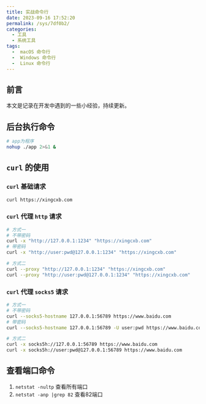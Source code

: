 ```yaml
---
title: 实战命令行
date: 2023-09-16 17:52:20
permalink: /sys/7df0b2/
categories:
  - 工具
  - 系统工具
tags:
  -  macOS 命令行
  -  Windows 命令行
  -  Linux 命令行
---
```


## 前言

本文是记录在开发中遇到的一些小经验，持续更新。

<!-- more -->

<InArticleAdsense
    data-ad-client="ca-pub-1725717718088510"
    data-ad-slot="7426219401">
</InArticleAdsense>

## 后台执行命令

``` bash
# app为程序
nohup ./app 2>&1 &
```

## `curl` 的使用

### `curl` 基础请求

``` bash
curl https://xingcxb.com
```

### `curl` 代理 `http` 请求

``` bash
# 方式一
# 不带密码
curl -x "http://127.0.0.1:1234" "https://xingcxb.com"
# 带密码
curl -x "http://user:pwd@127.0.0.1:1234" "https://xingcxb.com"

# 方式二
curl --proxy "http://127.0.0.1:1234" "https://xingcxb.com"
curl --proxy "http://user:pwd@127.0.0.1:1234" "https://xingcxb.com"
```

### `curl` 代理 `socks5` 请求

``` bash
# 方式一
# 不带密码
curl --socks5-hostname 127.0.0.1:56789 https://www.baidu.com
# 带密码
curl --socks5-hostname 127.0.0.1:56789 -U user:pwd https://www.baidu.com

# 方式二
curl -x socks5h://127.0.0.1:56789 https://www.baidu.com
curl -x socks5h://user:pwd@127.0.0.1:56789 https://www.baidu.com
```

## 查看端口命令

1. `netstat -nultp` 查看所有端口
2. `netstat -anp |grep 82` 查看82端口